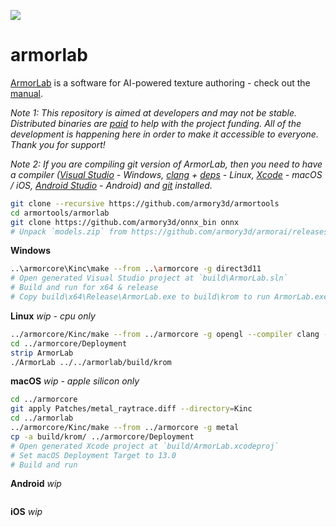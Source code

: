 ![](https://armorlab.org/img/git.jpg)

armorlab
==============

[ArmorLab](https://armorlab.org) is a software for AI-powered texture authoring - check out the [manual](https://armorlab.org/manual).

*Note 1: This repository is aimed at developers and may not be stable. Distributed binaries are [paid](https://armorlab.org/download) to help with the project funding. All of the development is happening here in order to make it accessible to everyone. Thank you for support!*

*Note 2: If you are compiling git version of ArmorLab, then you need to have a compiler ([Visual Studio](https://visualstudio.microsoft.com/downloads/) - Windows, [clang](https://clang.llvm.org/get_started.html) + [deps](https://github.com/armory3d/armortools/wiki/Linux-Dependencies) - Linux, [Xcode](https://developer.apple.com/xcode/resources/) - macOS / iOS, [Android Studio](https://developer.android.com/studio) - Android) and [git](https://git-scm.com/downloads) installed.*

```bash
git clone --recursive https://github.com/armory3d/armortools
cd armortools/armorlab
git clone https://github.com/armory3d/onnx_bin onnx
# Unpack `models.zip` from https://github.com/armory3d/armorai/releases into `Assets/models` using 7-Zip - Extract Here
```

**Windows**
```bash
..\armorcore\Kinc\make --from ..\armorcore -g direct3d11
# Open generated Visual Studio project at `build\ArmorLab.sln`
# Build and run for x64 & release
# Copy build\x64\Release\ArmorLab.exe to build\krom to run ArmorLab.exe directly
```

**Linux** *wip - cpu only*
```bash
../armorcore/Kinc/make --from ../armorcore -g opengl --compiler clang --compile
cd ../armorcore/Deployment
strip ArmorLab
./ArmorLab ../../armorlab/build/krom
```

**macOS** *wip - apple silicon only*
```bash
cd ../armorcore
git apply Patches/metal_raytrace.diff --directory=Kinc
cd ../armorlab
../armorcore/Kinc/make --from ../armorcore -g metal
cp -a build/krom/ ../armorcore/Deployment
# Open generated Xcode project at `build/ArmorLab.xcodeproj`
# Set macOS Deployment Target to 13.0
# Build and run
```

**Android** *wip*
```bash
```

**iOS** *wip*
```bash
```
